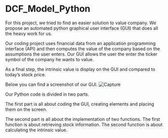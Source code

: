 # DCF_Model_Python

For this project, we tried to find an easier solution to value company. We propose an automated python graphical user interface (GUI) that does all the heavy work for us.

Our coding project uses financial data from an application programming interface (API) and then computes the value of the company based on the assumptions the user enters. Our GUI allows the user the enter the ticker symbol of the company he wants to value.

As a final step, the intrinsic value is display on the GUI and compared to today’s stock price.

Below you can find a screenshot of our GUI.
![Capture](https://user-images.githubusercontent.com/74419188/142502679-ee3e5957-9a0b-4812-bd5e-c26770d6c295.JPG)



Our Python code is divided in two parts.

The first part is all about coding the GUI, creating elements and placing them on the screen.

The second part is all about the implementation of two functions. The first function is about retrieving stock information. The second function is about calculating the intrinsic value.
